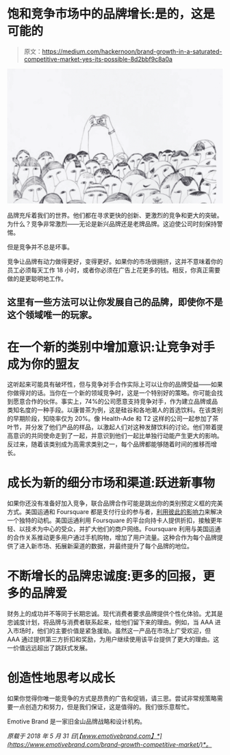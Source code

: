 # 饱和竞争市场中的品牌增长:是的，这是可能的

> 原文：<https://medium.com/hackernoon/brand-growth-in-a-saturated-competitive-market-yes-its-possible-8d2bbf9c8a0a>

![](img/8f8b8d9dab234684326f7c735f8e20ca.png)

品牌充斥着我们的世界。他们都在寻求更快的创新、更激烈的竞争和更大的突破。为什么？竞争非常激烈——无论是新兴品牌还是老牌品牌。这迫使公司时刻保持警惕。

但是竞争并不总是坏事。

竞争让品牌有动力做得更好，变得更好。如果你的市场很拥挤，这并不意味着你的员工必须每天工作 18 小时，或者你必须在广告上花更多的钱。相反，你真正需要做的是更聪明地工作。

## 这里有一些方法可以让你发展自己的品牌，即使你不是这个领域唯一的玩家。

# 在一个新的类别中增加意识:让竞争对手成为你的盟友

这听起来可能具有破坏性，但与竞争对手合作实际上可以让你的品牌受益——如果你做得对的话。当你在一个新的领域竞争时，这是一个特别好的策略。你可能会找到愿意合作的伙伴。事实上，74%的公司愿意支持竞争对手，作为建立品牌或品类知名度的一种手段。以康普茶为例，这是硅谷和各地潮人的首选饮料。在该类别的早期阶段，知晓率仅为 20%。像 Health-Ade 和 T2 这样的公司一起参加了茶叶节，并分发了他们产品的样品，以激起人们对这种发酵饮料的讨论。他们带着提高意识的共同使命走到了一起，并意识到他们一起比单独行动能产生更大的影响。反过来，随着该类别成为高需求类别之一，每个品牌都能够随着时间的推移而增长。

# 成长为新的细分市场和渠道:跃进新事物

如果你还没有准备好加入竞争，联合品牌合作可能是跳出你的类别预定义框的完美方式。美国运通和 Foursquare 都是支付行业的参与者，[利用彼此的影响力](https://www.wsj.com/articles/SB10001424052748704076804576180841727743146)来解决一个独特的动机。美国运通利用 Foursquare 的平台向持卡人提供折扣，接触更年轻、以技术为中心的受众，并扩大他们的商户网络。Foursquare 利用与美国运通的合作关系推动更多用户通过手机购物，增加了用户流量。这种合作为每个品牌提供了进入新市场、拓展新渠道的数据，并最终提升了每个品牌的地位。

# 不断增长的品牌忠诚度:更多的回报，更多的品牌爱

财务上的成功并不等同于长期忠诚。现代消费者要求品牌提供个性化体验。尤其是忠诚度计划，将品牌与消费者联系起来，给他们留下来的理由。例如，当 AAA 进入市场时，他们的主要价值是紧急援助。虽然这一产品在市场上广受欢迎，但 AAA 通过提供第三方折扣和奖励，为用户继续使用该平台提供了更大的理由。这一价值远远超出了跳跃式发展。

# 创造性地思考以成长

如果你觉得你唯一能竞争的方式是昂贵的广告和促销，请三思。尝试非常规策略需要一点创造力和努力，但是我们保证，这是值得的。我们很乐意帮忙。

Emotive Brand 是一家旧金山品牌战略和设计机构。

*原载于 2018 年 5 月 31 日*[*【www.emotivebrand.com】*](https://www.emotivebrand.com/brand-growth-competitive-market/)*。*
